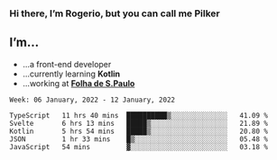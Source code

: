 ### Hi there, I’m Rogerio, but you can call me Pilker

## I’m…
- …a front-end developer
- …currently learning **Kotlin**
- …working at [**Folha de S.Paulo**](https://www.folha.com.br/)

<!--START_SECTION:waka-->
```text
Week: 06 January, 2022 - 12 January, 2022

TypeScript   11 hrs 40 mins  ██████████▒░░░░░░░░░░░░░░   41.09 % 
Svelte       6 hrs 13 mins   █████▒░░░░░░░░░░░░░░░░░░░   21.89 % 
Kotlin       5 hrs 54 mins   █████▒░░░░░░░░░░░░░░░░░░░   20.80 % 
JSON         1 hr 33 mins    █▒░░░░░░░░░░░░░░░░░░░░░░░   05.48 % 
JavaScript   54 mins         ▓░░░░░░░░░░░░░░░░░░░░░░░░   03.18 % 
```
<!--END_SECTION:waka-->
